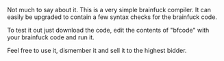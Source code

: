 Not much to say about it. This is a very simple brainfuck compiler. It can easily be upgraded to contain a few syntax checks for the brainfuck code.

To test it out just download the code, edit the contents of "bfcode" with your brainfuck code and run it.

Feel free to use it, dismember it and sell it to the highest bidder.
